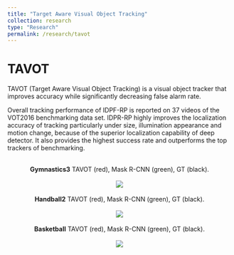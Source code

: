 ```yaml
---
title: "Target Aware Visual Object Tracking"
collection: research
type: "Research"
permalink: /research/tavot
---
```




TAVOT
======

TAVOT (Target Aware Visual Object Tracking) is a visual object tracker that improves accuracy while significantly decreasing false alarm rate.

Overall tracking performance of IDPF-RP is reported on 37 videos of the VOT2016 benchmarking data set.  IDPR-RP highly improves the localization accuracy of tracking particularly under size, illumination appearance and motion change, because of the superior localization capability of deep detector. It also provides the highest success rate and outperforms the top trackers of benchmarking.

<p align="center">
 <br>
   <strong>Gymnastics3</strong>
 TAVOT (red), Mask R-CNN (green), GT (black).
 <br/>
 <br/>
  <img src="gymnastics3_tavot.gif">
 <br/>
 <br/>
   <strong>Handball2</strong>
 TAVOT (red), Mask R-CNN (green), GT (black).
 <br/>
 <br/>
  <img src="handball2_tavot.gif">
 <br/>
 <br/>
  <strong>Basketball</strong>
 TAVOT (red), Mask R-CNN (green), GT (black).
 <br/>
 <br/>
  <img src="basketball_tavot.gif">
 <br/>
  <br><br>
</p>
